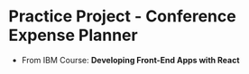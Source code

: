 # Practice Project - Conference Expense Planner

- From IBM Course: **Developing Front-End Apps with React**
